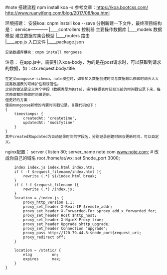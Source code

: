 #note
搭建流程 npm install koa -s
参考文章：https://koa.bootcss.com/
http://www.ruanyifeng.com/blog/2017/08/koa.html

环境搭建：
	安装koa:
		cnpm install koa --save
	分别新建一下文件，最终项目结构是：
		service————
			       |____controllers	控制器     	主要操作数据库
			       |____models		数据模型	建立数据库集合模型
			       |____routers		路由		
			       |____app.js      入口文件
			       |____package.json

	安装数据库模块：cnpm install mongoose






注意：
	在app.js中，需要引入koa-body，为的是在post请求时，可以获取到请求的数据，如：ctx.request.body.title


	
	在定义mongoose-schema，note模型时，如果加入数据创建时间与数据最后修改时间会大大提高数据表的可维护性和规范性。
	之前的做法是定义两个字段（数据类型为Date），操作数据表时获取当前的时间戳记录下来，每次修改都将修改时间做更新。
	但更好的方案：
	使用mongoose新增的内置时间戳记录。关键代码如下：
	{
	    timestamps: {
	        createdAt: 'createtime',
	        updatedAt: 'modifytime'
	    }
	}
	其中created和updated为自动记录时间的字段名，分别记录创建时间与更新时间，可以自定义。



nginx配置：
	server {
	    listen 80;
	    server_name note.com www.note.com; # 改成你自己的域名
	    root /home/at/wx;
	    set $node_port 3000;

	    index index.js index.html index.htm;
	    if ( -f $request_filename/index.html ){
	        rewrite (.*) $1/index.html break;
	    }
	    if ( !-f $request_filename ){
	        rewrite (.*) /index.js;
	    }
	    location = /index.js {
	        proxy_http_version 1.1;
	        proxy_set_header X-Real-IP $remote_addr;
	        proxy_set_header X-Forwarded-For $proxy_add_x_forwarded_for;
	        proxy_set_header Host $http_host;
	        proxy_set_header X-NginX-Proxy true;
	        proxy_set_header Upgrade $http_upgrade;
	        proxy_set_header Connection "upgrade";
	        proxy_pass http://120.79.44.8:$node_port$request_uri;
	        proxy_redirect off;
	    }

	    location ~ /static/ {
	        etag         on;
	        expires      max;
	    }
	}